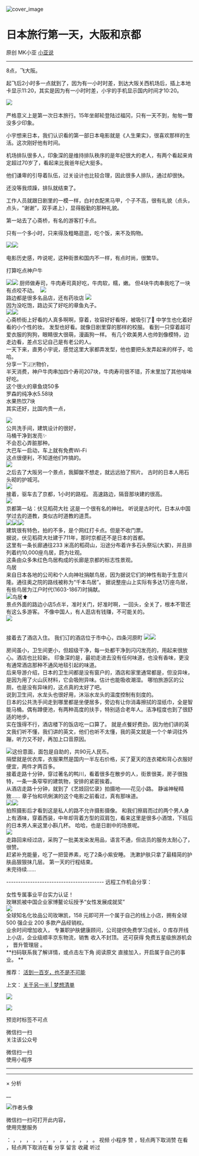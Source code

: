 ![cover_image](https://mmbiz.qpic.cn/mmbiz_jpg/A8SKDch4cJFFbgseMb4lPzhkuRxaXHOuCrODm8HCdWjYqkBm4swlN01ZE8ibsmX0dpXZRT9P0G6SCqZ5xmF7dIg/0?wx_fmt=jpeg)

#  日本旅行第一天，大阪和京都

原创  MK小亚  [ 小亚说 ](javascript:void\(0\);)

__ _ _ _ _

  

8点，飞大阪。

起飞后2小时多一点就到了，因为有一小时时差，到达大阪关西机场后，插上本地卡显示11:20，其实是因为有一小时时差，小宇的手机显示国内时间才10:20。

  

![](https://mmbiz.qpic.cn/mmbiz_jpg/A8SKDch4cJFTjp3uTs9GbejVmvWaqAibibjzkc4muG1A93QoUCCia2B6ve4icS0pjgf2ibiacB2yricAIDJ5icWu7P7PicQ/640?wx_fmt=jpeg)
​

严格意义上是第一次日本旅行。15年坐邮轮登陆过福冈，只有一天不到，匆匆一瞥没多少印象。

  

小宇想来日本，我们认识看的第一部日本电影就是《人生果实》，很喜欢那样的生活。这次刚好他有时间。

  

机场排队很多人，印象深的是维持排队秩序的是年纪很大的老人，有两个看起来肯定超过70岁了，看起来比我爸年纪大挺多。

他们谦卑的引导着队伍，过关设计也比较合理，因此很多人排队，通过却很快。

还没等我烦躁，排队就结束了。

  

工作人员就跟日剧里的一模一样，白衬衣配黑马甲，个子不高，很有礼貌（点头，点头，“谢谢”，双手递上），显得殷勤的那种礼貌。

  

第一站去了心斋桥，有名的游客打卡点。

只有一个多小时，只来得及粗略逛逛，吃个饭，来不及购物。

  

![](https://mmbiz.qpic.cn/mmbiz_jpg/A8SKDch4cJFTjp3uTs9GbejVmvWaqAibibQvvB3Ul9CyrgS4JnfrgPtlUyagqmkYsyS0vf4y3fI8jUicz1knMeEwQ/640?wx_fmt=jpeg)
​
![](https://mmbiz.qpic.cn/mmbiz_jpg/A8SKDch4cJFTjp3uTs9GbejVmvWaqAibibXUumlDicHJjFQpdmdYWWr5iavY8Tsa0Ztq2924Pvt9E4ny9ypF914icbg/640?wx_fmt=jpeg)
​  

电影历史感，咋说呢，这种街景和国内不一样，有点时尚，很繁华。

  

打算吃点神户牛

![](https://mmbiz.qpic.cn/mmbiz_jpg/A8SKDch4cJFTjp3uTs9GbejVmvWaqAibibEscXP495XVdQB8CM2nsjeOj8RuVcJVyZ3hUej8tuWonLrkwJoe8nKA/640?wx_fmt=jpeg)
​
![](https://mmbiz.qpic.cn/mmbiz_jpg/A8SKDch4cJFTjp3uTs9GbejVmvWaqAibibcOG4lvE0KgISZGfs9qpbklV86uuV0FSy3wGlXIiacGrGlYC3Gib0Oia3w/640?wx_fmt=jpeg)
厨师做寿司，牛肉寿司真好吃，牛肉软，糯，嫩。  但4块牛肉串我吃了一块有点咬不动。  ​
![](https://mmbiz.qpic.cn/mmbiz_jpg/A8SKDch4cJFTjp3uTs9GbejVmvWaqAibibwicqJYG77ZtalBaIplX2wMe9tzIeTskL7XXvVVgiaKz6FwiaubR2ibYBiaQ/640?wx_fmt=jpeg)  
路边都是​很多名品店，还有药妆店
![](https://mmbiz.qpic.cn/mmbiz_jpg/A8SKDch4cJFTjp3uTs9GbejVmvWaqAibibmiaE3pSlc5iadN1c1J7CcvF9O3HMl934UvgZIKj0oFibMCqJeeQ4gDxfQ/640?wx_fmt=jpeg)
​  
因为没吃饱，路边买了好吃的章鱼丸子。  
![](https://mmbiz.qpic.cn/mmbiz_jpg/A8SKDch4cJFTjp3uTs9GbejVmvWaqAibiboCSUXNHFWSZKMUGa1lbice6j55mE4sDHsAMUygsrGiau0HDm2Utd9LAg/640?wx_fmt=jpeg)
​
![](https://mmbiz.qpic.cn/mmbiz_jpg/A8SKDch4cJFTjp3uTs9GbejVmvWaqAibibKR0rme16shGTrKVXqqSyGicMmhhsibuvj478jkc8Jaf8cw0KtHm0hMqA/640?wx_fmt=jpeg)
​  
心斋桥街上好看的人真多啊啊，穿着，妆容好好看呀，被吸引了🤩  中学生也化着好看的小个性的妆。  发型也好看。就像日剧里穿的那样的校服。
看到一只穿着超可爱衣服的狗狗，眼睛很大很萌，漫画狗一样。  有几个欧美男人也帅到像模特，边走边看，差点忘记自己是有老公的人。  
一天下来，直男小宇说，感觉这里大家都弄发型，他也要把头发弄起来的样子，哈哈。  
分享一下🇯🇵物价，  
半天消费，神户牛肉串加四个寿司207块，牛肉寿司很不错，芥末里加了其他啥味好吃。  
这个很火的章鱼烧50多  
罗森的纯净水5.58块  
水果热饮7块  
其实还好，比国内贵一点，  
  
![](https://mmbiz.qpic.cn/mmbiz_jpg/A8SKDch4cJFTjp3uTs9GbejVmvWaqAibibdV4yBy786UE98icSd26QwSjFooWAic8BpN9RiaHEknQuqBtkwllV8VKeA/640?wx_fmt=jpeg)
​  
公共洗手间，建筑设计的很好，  
马桶干净到发亮✨  
不会忍心弄脏那种。  
大巴车一启动，车上就有免费Wi-Fi  
这点很便利，不知道他们咋搞的。  
![](https://mmbiz.qpic.cn/mmbiz_jpg/A8SKDch4cJFFbgseMb4lPzhkuRxaXHOukktic9ALiboK6SFf5fmuHc21EmMW0kX3orScUbfakwhY4llvMe0bZNYg/640?wx_fmt=jpeg)
​  
之后去了大阪另一个景点，我脚酸不想走，就远远拍了照片。  古时的日本人用石头砌的护城河。  
![](https://mmbiz.qpic.cn/mmbiz_jpg/A8SKDch4cJFTjp3uTs9GbejVmvWaqAibib6aMExxnHPNFbk6tmaTBLb0iaB5J7q81ibZhUXZHHqafPvQWVQufpqjyw/640?wx_fmt=jpeg)
​  
接着，驱车去了京都，1小时的路程。  高速路边，隔音那块建的很高。  
![](https://mmbiz.qpic.cn/mmbiz_jpg/A8SKDch4cJFTjp3uTs9GbejVmvWaqAibibaC0YeXuSOn8x8icFLdLbs1diaQT5ZL7ASuj7IfAlQw4MX3mR42iaDwYDQ/640?wx_fmt=jpeg)
​  
京都第一站：伏见稻荷大社  这是一个很有名的神社。  听说是古时代，日本从中国学过去的道教，类似古时道教的道贯。  
![](https://mmbiz.qpic.cn/mmbiz_jpg/A8SKDch4cJFTjp3uTs9GbejVmvWaqAibibmqUe24CdwJEFpjLqPw4QicIHMiazHkqbnyFTOwQusAvMNo9EEmR4iaX8w/640?wx_fmt=jpeg)
​
![](https://mmbiz.qpic.cn/mmbiz_jpg/A8SKDch4cJFTjp3uTs9GbejVmvWaqAibibqCc4LoB1vibF5BoaibPq2Hk3R9YWibrka96PBFeWhP6fPWKc7CrXuqnSw/640?wx_fmt=jpeg)
​
![](https://mmbiz.qpic.cn/mmbiz_jpg/A8SKDch4cJFTjp3uTs9GbejVmvWaqAibibgJOAicweIcWLDmlBC9pmVLSzOXJNynhyekHLhDGuw2U5RqcziaLD3kbQ/640?wx_fmt=jpeg)
​  
建筑很有特色，拍的不多，是个网红打卡点。但是不收门票。  
据说，伏见稻荷大社建于711年，那时京都还不是日本的首都。  
这里有一条长廊通往233 米高的稻荷山，沿途分布着许多石头祭坛(大冢)，并且排列着约10,000座鸟居，蔚为壮观。  
这条由众多朱红色鸟居构成的长廊是京都的标志性景观。  
鸟居  
来自日本各地的公司和个人向神社捐献鸟居，因为据说它们的神性有助于生意兴隆。通往奥之院的路线被称为“千本鸟居”。
据说整座山上实际有多达1万座鸟居，有些鸟居为江户时代(1603-1867)时捐献。  
![](https://mmbiz.qpic.cn/mmbiz_jpg/A8SKDch4cJFTjp3uTs9GbejVmvWaqAibibKXOSpoJhwcdkArAn5Dln2snngngNYcDDian311bz2BN9FFibAus3zEuA/640?wx_fmt=jpeg)
​  鸟居⬆️  
景点外面的路边小店5点半，准时关门，好准时啊，一回头，全关了，根本不管还有这么多游客。  不像中国人，有人逛店有钱赚，不可能关的。  
![](https://mmbiz.qpic.cn/mmbiz_jpg/A8SKDch4cJFTjp3uTs9GbejVmvWaqAibibniby1TL4mLEKgkz3BibWeD0D9HaYacUas4Je9RvcibJe9giahu8jsIvrIw/640?wx_fmt=jpeg)
​  
​  
  
接着去了酒店入住。  我们订的酒店位于市中心，四条河原町
![](https://mmbiz.qpic.cn/mmbiz_jpg/A8SKDch4cJFFbgseMb4lPzhkuRxaXHOuV2SibXfoFJZaIXlc6CKKKkKFdcfFnVqNialmbHTB30vqJKRiaJcibv1t9g/640?wx_fmt=jpeg)
​
![](https://mmbiz.qpic.cn/mmbiz_jpg/A8SKDch4cJFFbgseMb4lPzhkuRxaXHOuH0A9ugoYUDfL8RqzG0pbXbq6VV7sE9PhxrjKsRAYog7lStAsRv8rkA/640?wx_fmt=jpeg)  
  
​房间虽小，卫生间更小，但超级干净，每一处都干净到闪闪发亮的，用起来很放心。酒店也比较新。
印象深的是，最初走进去没有任何味道，也没有香味，更没有通常酒店那种不通风地毯引起的味道。  
后来导游介绍，日本的卫生间都是没有窗户的，酒店和家里通常都是，但没异味，是因为用了火山灰材料，它会吸附异味。估计也能吸收潮湿。
哪怕旅游区的公厕，也是没有异味的，这点真的太好了吧。  
说到卫生间，水龙头也很好用，沐浴水龙头的温度控制有刻度的。  
日本的公共洗手间走到哪里都是坐便居多，旁边有让你消毒擦拭的湿纸巾，全是智能马桶。偶有蹲便池，有两种高度的扶手，特别适合老年人。洁净程度也到了很舒适的地步。  
实在饿得不行，酒店楼下的饭店吃一口算了。
就是点餐好费劲，因为他们讲的英文我们听不懂，我们讲的英文，他们也听不太懂，我的英文就是一个个单词往外蹦，听力又不好，再加上口音原因。  
  
![](https://mmbiz.qpic.cn/mmbiz_jpg/A8SKDch4cJFFbgseMb4lPzhkuRxaXHOuSkcmHk9icQ0E0QkNltaFuEKzyA8QAY1gB7xk6RAfIlBYtEwUMU4YQPw/640?wx_fmt=jpeg)
​  这份意面，面包是自助的，共90元人民币。  
隔壁就是优衣库，衣服果然是国内一半左右价格，买了夏天的连衣裙和背心衣服好便宜，两件才两百多。  
接着走路十分钟，穿过著名的鸭川，看着很多在散步的人，街景很美，房子很独特，一条一条窄窄的建筑物，安排的紧密挨着。  
从酒店走路十分钟，就到了《艺妓回忆录》拍摄地——花见小路。  静谧神秘精致…… 章子怡和巩俐演的这个电影之前看过，真有那味道。  
![](https://mmbiz.qpic.cn/mmbiz_jpg/A8SKDch4cJFFbgseMb4lPzhkuRxaXHOuiaGhQvqVSf2VibkGan5VGq07o2JM1ZH02Ww9dzibQQZhaLpXKDHk6GeTQ/640?wx_fmt=jpeg)
​
![](https://mmbiz.qpic.cn/mmbiz_jpg/A8SKDch4cJFFbgseMb4lPzhkuRxaXHOueuWXAIU3Sw97gtKUymiafwA7HSP2yMKTDdOLVrP2weiaGRZbF9Gkucng/640?wx_fmt=jpeg)
​  
拍照摄影后才看到这是私人的路不允许摄影摄像。
和我们擦肩而过的两个男人身上有酒味，穿着西装，中年却背着方型的双肩包，看来这里是很多小酒馆，下班后的日本男人来这里小斟几杯。  哈哈，也是日剧中的场景呢。  
![](https://mmbiz.qpic.cn/mmbiz_jpg/A8SKDch4cJFFbgseMb4lPzhkuRxaXHOuN1onBglyMxeS28CqdolellmdWjToq1mlfPhsXHFmH3YDXA2mUBXhHw/640?wx_fmt=jpeg)
​  
走路回来经过店，采购了一批美发染发用品，语言不通，但店员的服务太耐心了，很赞。  
赶紧补充能量，吃了一把营养素，吃了2条小紫安睡。  洗漱护肤只拿了最精简的护肤品狠狠抹几层。  第一天的行程结束。  
未完待续……  
  
\-----------------------------------------  远程工作机会分享：  
  
女性专属事业平台实力认证！  
玫琳凯被中国企业家博鳌论坛授予“女性发展成就奖”  
![](https://mmbiz.qpic.cn/mmbiz_jpg/A8SKDch4cJGnR41I5Dl9IuwiaHYx7825mM68DLlh5rkkJ0CicfyzASagdMUEZ2pNCZs13Ng5n6ehtuiaW1YJrziaHQ/640?wx_fmt=jpeg)  
全球知名化妆品公司玫琳凯，158 元即可开一个属于自己的线上小店，拥有全球 500 强企业 200 多款产品经销权。  
业余时间增加收入，  专兼职护肤健康顾问，公司提供免费学习成长，0 库存开线上小店，企业级顺丰京东物流，销售  收入不封顶。  还可获得
免费五星级旅游机会  ，  晋升管理层  。  
**扫码联系我了解详情，或点击左下角 阅读原文  直接加入，开启属于自己的事业。 **  
  

推荐： [ 活到一百岁，也不是不可能
](http://mp.weixin.qq.com/s?__biz=MzUxNDAwNTk0MQ==&mid=2247483704&idx=1&sn=dfbbe1321750ce81b34879745eea796b&chksm=f94dcfe2ce3a46f4d523630b552fa2c792af6b85392f0f7001b73b2629da0756981ddc719b0c&scene=21#wechat_redirect)  

上文： [ 关于另一半 | 梦想清单
](https://mp.weixin.qq.com/s?__biz=MzUxNDAwNTk0MQ==&mid=2247483894&idx=1&sn=25f8a0e9bd3f96dafb093d9d0ed82e96&chksm=f94dcf2cce3a463aa779edecf27544e4fa935148456d1972fd2cb3c87cb8a654833652d94f56&token=1279964396&lang=zh_CN&scene=21#wechat_redirect)

![](https://mmbiz.qpic.cn/mmbiz_gif/b96CibCt70iaZ7Bia3Wm91cEuWhERXfCYjTia9tf7aMjVBNRETSa2NpGjCV6tyNvgCLos8LBgwEgxcwaIw8zdOsG7A/640?wx_fmt=gif)

![](https://mmbiz.qpic.cn/mmbiz_jpg/A8SKDch4cJEicCnqTxiatgGquhIicZ1wJ1Dth5YOOzoYV7U4N3HmiaO0vVAzjOpBVdtF0gnL632Fc7HqiaDmgveQDEw/640?wx_fmt=jpeg)

  

预览时标签不可点

微信扫一扫  
关注该公众号



微信扫一扫  
使用小程序

****



****



×  分析

__

![作者头像](http://mmbiz.qpic.cn/mmbiz_png/A8SKDch4cJE0KicTMyrVCx3VLqEgic5sJ1V5QeGZTibG9GLZlSCXSj5ByXNkib5PBrZVMkI41KKxgwE1K9gfypUeRg/0?wx_fmt=png)

微信扫一扫可打开此内容，  
使用完整服务

：  ，  ，  ，  ，  ，  ，  ，  ，  ，  ，  ，  ，  。  视频  小程序  赞  ，轻点两下取消赞  在看  ，轻点两下取消在看
分享  留言  收藏  听过

